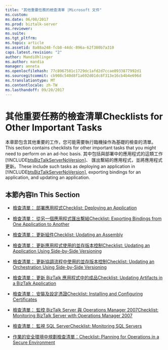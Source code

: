 ```yaml
---
title: "其他重要任務的檢查清單 |Microsoft 文件"
ms.custom: 
ms.date: 06/08/2017
ms.prod: biztalk-server
ms.reviewer: 
ms.suite: 
ms.tgt_pltfrm: 
ms.topic: article
ms.assetid: 8a88a248-fcb8-44dc-896a-62f380b7a310
caps.latest.revision: "2"
author: MandiOhlinger
ms.author: mandia
manager: anneta
ms.openlocfilehash: 77c8967581c1729dc1afd2d7ccae0933877992d1
ms.sourcegitcommit: cb908c540d8f1a692d01dc8f313e16cb4b4e696d
ms.translationtype: MT
ms.contentlocale: zh-TW
ms.lasthandoff: 09/20/2017
---
```

# <a name="checklists-for-other-important-tasks"></a><span data-ttu-id="c6963-102">其他重要任務的檢查清單</span><span class="sxs-lookup"><span data-stu-id="c6963-102">Checklists for Other Important Tasks</span></span>
<span data-ttu-id="c6963-103">本章節包含其他重要的工作，您可能需要執行臨機操作為基礎的檢查的清單。</span><span class="sxs-lookup"><span data-stu-id="c6963-103">This section contains checklists for other important tasks that you might need to perform on an ad-hoc basis.</span></span> <span data-ttu-id="c6963-104">其中包括與部署中的應用程式的這類工作[!INCLUDE[btsBizTalkServerNoVersion](../includes/btsbiztalkservernoversion-md.md)]、 匯出繫結的應用程式，並將應用程式更新。</span><span class="sxs-lookup"><span data-stu-id="c6963-104">These include such tasks as deploying an application in [!INCLUDE[btsBizTalkServerNoVersion](../includes/btsbiztalkservernoversion-md.md)], exporting bindings for an application, and updating an application.</span></span>  
  
## <a name="in-this-section"></a><span data-ttu-id="c6963-105">本節內容</span><span class="sxs-lookup"><span data-stu-id="c6963-105">In This Section</span></span>  
  
-   [<span data-ttu-id="c6963-106">檢查清單： 部署應用程式</span><span class="sxs-lookup"><span data-stu-id="c6963-106">Checklist: Deploying an Application</span></span>](../technical-guides/checklist-deploying-an-application.md)  
  
-   [<span data-ttu-id="c6963-107">檢查清單： 從另一個應用程式匯出繫結</span><span class="sxs-lookup"><span data-stu-id="c6963-107">Checklist: Exporting Bindings from One Application to Another</span></span>](../technical-guides/checklist-exporting-bindings-from-one-application-to-another.md)  
  
-   [<span data-ttu-id="c6963-108">檢查清單： 更新組件</span><span class="sxs-lookup"><span data-stu-id="c6963-108">Checklist: Updating an Assembly</span></span>](../technical-guides/checklist-updating-an-assembly.md)  
  
-   [<span data-ttu-id="c6963-109">檢查清單： 更新應用程式使用的並存版本控制</span><span class="sxs-lookup"><span data-stu-id="c6963-109">Checklist: Updating an Application Using Side-by-Side Versioning</span></span>](../technical-guides/checklist-updating-an-application-using-side-by-side-versioning.md)  
  
-   [<span data-ttu-id="c6963-110">檢查清單： 更新協調流程中使用的並存版本控制</span><span class="sxs-lookup"><span data-stu-id="c6963-110">Checklist: Updating an Orchestration Using Side-by-Side Versioning</span></span>](../technical-guides/checklist-updating-an-orchestration-using-side-by-side-versioning.md)  
  
-   [<span data-ttu-id="c6963-111">檢查清單： 更新 BizTalk 應用程式中的成品</span><span class="sxs-lookup"><span data-stu-id="c6963-111">Checklist: Updating Artifacts in a BizTalk Application</span></span>](../technical-guides/checklist-updating-artifacts-in-a-biztalk-application.md)  
  
-   [<span data-ttu-id="c6963-112">檢查清單： 安裝及設定憑證</span><span class="sxs-lookup"><span data-stu-id="c6963-112">Checklist: Installing and Configuring Certificates</span></span>](~/technical-guides/checklist-installing-and-configuring-certificates.md)  
  
-   [<span data-ttu-id="c6963-113">檢查清單： 監控 BizTalk Server 與 Operations Manager 2007</span><span class="sxs-lookup"><span data-stu-id="c6963-113">Checklist: Monitoring BizTalk Server with Operations Manager 2007</span></span>](../technical-guides/checklist-monitoring-biztalk-server-with-operations-manager-2007.md)  
  
-   [<span data-ttu-id="c6963-114">檢查清單： 監視 SQL Server</span><span class="sxs-lookup"><span data-stu-id="c6963-114">Checklist: Monitoring SQL Servers</span></span>](../technical-guides/checklist-monitoring-sql-servers.md)  
  
-   [<span data-ttu-id="c6963-115">作業的安全環境中規劃檢查清單：</span><span class="sxs-lookup"><span data-stu-id="c6963-115">Checklist: Planning for Operations in a Secure Environment</span></span>](~/technical-guides/checklist-planning-for-operations-in-a-secure-environment.md)